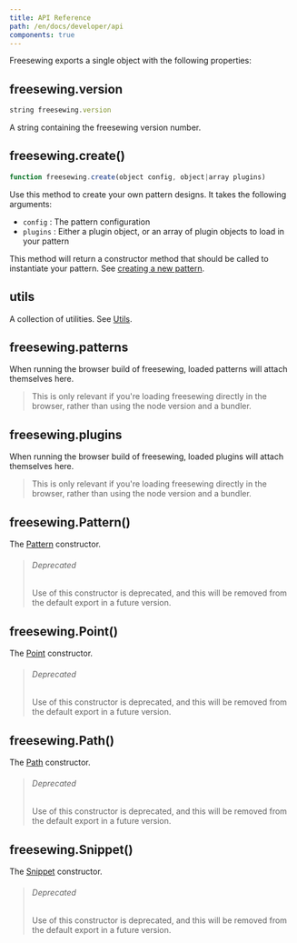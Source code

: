 ```yaml
---
title: API Reference
path: /en/docs/developer/api
components: true
---
```


Freesewing exports a single object with the following properties:

## freesewing.version

```js
string freesewing.version
```

A string containing the freesewing version number.

## freesewing.create()

```js
function freesewing.create(object config, object|array plugins)
```

Use this method to create your own pattern designs. It takes the following arguments:

- `config` : The pattern configuration
- `plugins` : Either a plugin object, or an array of plugin objects to load in your pattern

This method will return a constructor method that should be called to instantiate your pattern. See [creating a new pattern](/en/docs/developer/examples/#creating-a-new-pattern).

## utils

A collection of utilities. See [Utils](./api/utils).

## freesewing.patterns

When running the browser build of freesewing, loaded patterns will attach themselves here.

> This is only relevant if you're loading freesewing directly in the browser, rather than using the node version and a bundler.

## freesewing.plugins

When running the browser build of freesewing, loaded plugins will attach themselves here.

> This is only relevant if you're loading freesewing directly in the browser, rather than using the node version and a bundler.

## freesewing.Pattern()

The [Pattern](./api/pattern) constructor.

> ###### Deprecated
> 
> Use of this constructor is deprecated, and this will be removed from the default export in a future version.

## freesewing.Point()

The [Point](./api/point) constructor.

> ###### Deprecated
> 
> Use of this constructor is deprecated, and this will be removed from the default export in a future version.

## freesewing.Path()

The [Path](./api/path) constructor.

> ###### Deprecated
> 
> Use of this constructor is deprecated, and this will be removed from the default export in a future version.

## freesewing.Snippet()

The [Snippet](./api/snippet) constructor.

> ###### Deprecated
> 
> Use of this constructor is deprecated, and this will be removed from the default export in a future version.